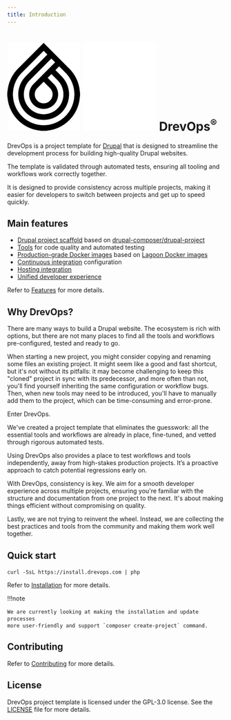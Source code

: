 ```yaml
---
title: Introduction
---
```


<h1 class="hero-title">
  <img src="assets/logo-black.png#only-light" alt="DrevOps Logo" />
  <img src="assets/logo-white.png#only-dark" alt="DrevOps Logo" />
  <span>DrevOps<sup>&reg;</sup></span>
</h1>

DrevOps is a project template for [Drupal](https://drupal.org) that is designed
to streamline the development process for building high-quality Drupal websites.

The template is validated through automated tests, ensuring all tooling and
workflows work correctly together.

It is designed to provide consistency across multiple projects, making it easier
for developers to switch between projects and get up to speed quickly.

## Main features

- [Drupal project scaffold](drupal) based
  on [drupal-composer/drupal-project](https://github.com/drupal-composer/drupal-project)
- [Tools](tools) for code quality and automated testing
- [Production-grade Docker images](tools/docker) based
  on [Lagoon Docker images](https://github.com/uselagoon/lagoon-images)
- [Continuous integration](integrations/ci) configuration
- [Hosting integration](integrations/hosting)
- [Unified developer experience](workflows)

Refer to [Features](introduction/features.md) for more details.

## Why DrevOps?

There are many ways to build a Drupal website. The ecosystem is rich with
options, but there are not many places to find all the tools and workflows
pre-configured, tested and ready to go.

When starting a new project, you might consider copying and renaming some files
an existing project. It might seem like a good and fast shortcut, but it's not
without its pitfalls: it may become challenging to keep this "cloned" project
in sync with its  predecessor, and more often than not, you'll find yourself
inheriting the same configuration or workflow bugs. Then, when new tools may
need to be introduced, you'll have to manually add them to the project, which
can be time-consuming and error-prone.

Enter DrevOps.

We've created a project template that eliminates the guesswork: all the
essential tools and workflows are already in place, fine-tuned, and vetted
through rigorous automated tests.

Using DrevOps also provides a place to test workflows and tools independently,
away from high-stakes production projects. It’s a proactive approach to catch
potential regressions early on.

With DrevOps, consistency is key. We aim for a smooth developer experience
across multiple projects, ensuring you're familiar with the structure
and documentation from one project to the next. It's about making things
efficient without compromising on quality.

Lastly, we are not trying to reinvent the wheel. Instead, we are collecting the
best practices and tools from the community and making them work well together.

## Quick start

    curl -SsL https://install.drevops.com | php

Refer to [Installation](introduction/installation.md) for more details.

!!!note

    We are currently looking at making the installation and update processes
    more user-friendly and support `composer create-project` command.

## Contributing

Refer to [Contributing](contributing) for more details.

## License

DrevOps project template is licensed under the GPL-3.0 license. See
the [LICENSE](../../../../LICENSE) file for more details.
